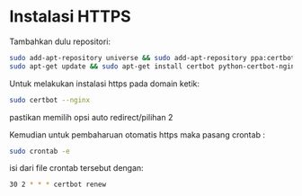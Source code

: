 # Instalasi HTTPS
Tambahkan dulu repositori:

```sh
sudo add-apt-repository universe && sudo add-apt-repository ppa:certbot/certbot
sudo apt-get update && sudo apt-get install certbot python-certbot-nginx
```

Untuk melakukan instalasi https pada domain ketik:

```sh
sudo certbot --nginx
```
pastikan memilih opsi auto redirect/pilihan 2

Kemudian untuk pembaharuan otomatis https maka pasang crontab :

```sh
sudo crontab -e
```

isi dari file crontab tersebut dengan:
```sh
30 2 * * * certbot renew
```
